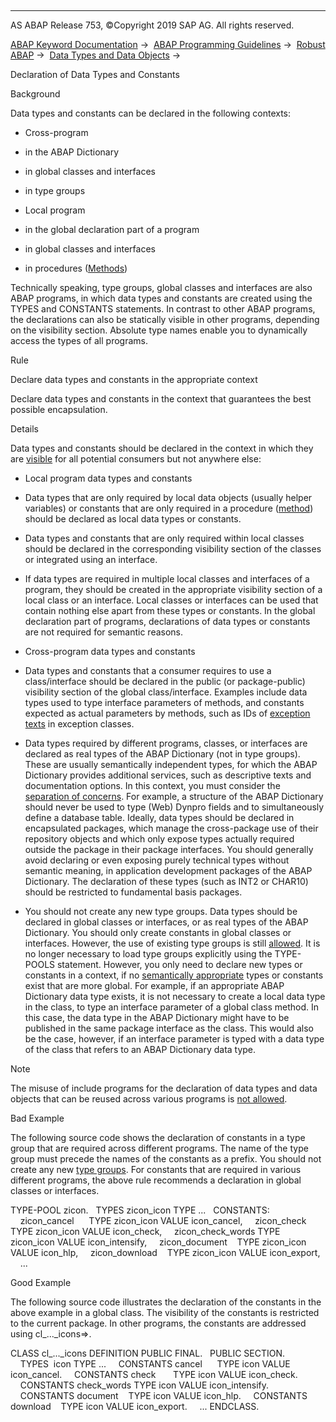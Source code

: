   

* * *

AS ABAP Release 753, ©Copyright 2019 SAP AG. All rights reserved.

[ABAP Keyword Documentation](https://help.sap.com/doc/abapdocu_753_index_htm/7.53/en-US/abenabap.htm) →  [ABAP Programming Guidelines](https://help.sap.com/doc/abapdocu_753_index_htm/7.53/en-US/abenabap_pgl.htm) →  [Robust ABAP](https://help.sap.com/doc/abapdocu_753_index_htm/7.53/en-US/abenrobust_abap_guidl.htm) →  [Data Types and Data Objects](https://help.sap.com/doc/abapdocu_753_index_htm/7.53/en-US/abendata_type_obj_guidl.htm) → 

Declaration of Data Types and Constants

Background

Data types and constants can be declared in the following contexts:

-   Cross-program

-   in the ABAP Dictionary

-   in global classes and interfaces

-   in type groups

-   Local program

-   in the global declaration part of a program

-   in global classes and interfaces

-   in procedures ([Methods](https://help.sap.com/doc/abapdocu_753_index_htm/7.53/en-US/abenfunct_module_subroutine_guidl.htm "Guideline"))

Technically speaking, type groups, global classes and interfaces are also ABAP programs, in which data types and constants are created using the TYPES and CONSTANTS statements. In contrast to other ABAP programs, the declarations can also be statically visible in other programs, depending on the visibility section. Absolute type names enable you to dynamically access the types of all programs.

Rule

Declare data types and constants in the appropriate context

Declare data types and constants in the context that guarantees the best possible encapsulation.

Details

Data types and constants should be declared in the context in which they are [visible](https://help.sap.com/doc/abapdocu_753_index_htm/7.53/en-US/abenencapsulation_guidl.htm "Guideline") for all potential consumers but not anywhere else:

-   Local program data types and constants

-   Data types that are only required by local data objects (usually helper variables) or constants that are only required in a procedure ([method](https://help.sap.com/doc/abapdocu_753_index_htm/7.53/en-US/abenfunct_module_subroutine_guidl.htm "Guideline")) should be declared as local data types or constants.

-   Data types and constants that are only required within local classes should be declared in the corresponding visibility section of the classes or integrated using an interface.

-   If data types are required in multiple local classes and interfaces of a program, they should be created in the appropriate visibility section of a local class or an interface. Local classes or interfaces can be used that contain nothing else apart from these types or constants. In the global declaration part of programs, declarations of data types or constants are not required for semantic reasons.

-   Cross-program data types and constants

-   Data types and constants that a consumer requires to use a class/interface should be declared in the public (or package-public) visibility section of the global class/interface. Examples include data types used to type interface parameters of methods, and constants expected as actual parameters by methods, such as IDs of [exception texts](https://help.sap.com/doc/abapdocu_753_index_htm/7.53/en-US/abenexception_texts_guidl.htm "Guideline") in exception classes.

-   Data types required by different programs, classes, or interfaces are declared as real types of the ABAP Dictionary (not in type groups). These are usually semantically independent types, for which the ABAP Dictionary provides additional services, such as descriptive texts and documentation options. In this context, you must consider the [separation of concerns](https://help.sap.com/doc/abapdocu_753_index_htm/7.53/en-US/abenseperation_concerns_guidl.htm "Guideline").
    For example, a structure of the ABAP Dictionary should never be used to type (Web) Dynpro fields and to simultaneously define a database table. Ideally, data types should be declared in encapsulated packages, which manage the cross-package use of their repository objects and which only expose types actually required outside the package in their package interfaces.
    You should generally avoid declaring or even exposing purely technical types without semantic meaning, in application development packages of the ABAP Dictionary. The declaration of these types (such as INT2 or CHAR10) should be restricted to fundamental basis packages.

-   You should not create any new type groups. Data types should be declared in global classes or interfaces, or as real types of the ABAP Dictionary. You should only create constants in global classes or interfaces. However, the use of existing type groups is still [allowed](https://help.sap.com/doc/abapdocu_753_index_htm/7.53/en-US/abendataobjects_true_value_guidl.htm "Guideline"). It is no longer necessary to load type groups explicitly using the TYPE-POOLS statement. However, you only need to declare new types or constants in a context, if no [semantically appropriate](https://help.sap.com/doc/abapdocu_753_index_htm/7.53/en-US/abenusing_types_guidl.htm "Guideline") types or constants exist that are more global. For example, if an appropriate ABAP Dictionary data type exists, it is not necessary to create a local data type in the class, to type an interface parameter of a global class method. In this case, the data type in the ABAP Dictionary might have to be published in the same package interface as the class. This would also be the case, however, if an interface parameter is typed with a data type of the class that refers to an ABAP Dictionary data type.

Note

The misuse of include programs for the declaration of data types and data objects that can be reused across various programs is [not allowed](https://help.sap.com/doc/abapdocu_753_index_htm/7.53/en-US/abenmultiple_use_include_guidl.htm "Guideline").

Bad Example

The following source code shows the declaration of constants in a type group that are required across different programs. The name of the type group must precede the names of the constants as a prefix. You should not create any new [type groups](https://help.sap.com/doc/abapdocu_753_index_htm/7.53/en-US/abenprogram_type_guidl.htm "Guideline"). For constants that are required in various different programs, the above rule recommends a declaration in global classes or interfaces.

TYPE-POOL zicon.
  TYPES zicon\_icon TYPE ...
  CONSTANTS:
    zicon\_cancel      TYPE zicon\_icon VALUE icon\_cancel,
    zicon\_check       TYPE zicon\_icon VALUE icon\_check,
    zicon\_check\_words TYPE zicon\_icon VALUE icon\_intensify,
    zicon\_document    TYPE zicon\_icon VALUE icon\_hlp,
    zicon\_download    TYPE zicon\_icon VALUE icon\_export,
    ...

Good Example

The following source code illustrates the declaration of the constants in the above example in a global class. The visibility of the constants is restricted to the current package. In other programs, the constants are addressed using cl\_...\_icons=>.

CLASS cl\_...\_icons DEFINITION PUBLIC FINAL.
  PUBLIC SECTION.
    TYPES  icon TYPE ...
    CONSTANTS cancel      TYPE icon VALUE icon\_cancel.
    CONSTANTS check       TYPE icon VALUE icon\_check.
    CONSTANTS check\_words TYPE icon VALUE icon\_intensify.
    CONSTANTS document    TYPE icon VALUE icon\_hlp.
    CONSTANTS download    TYPE icon VALUE icon\_export.
    ...
ENDCLASS.
